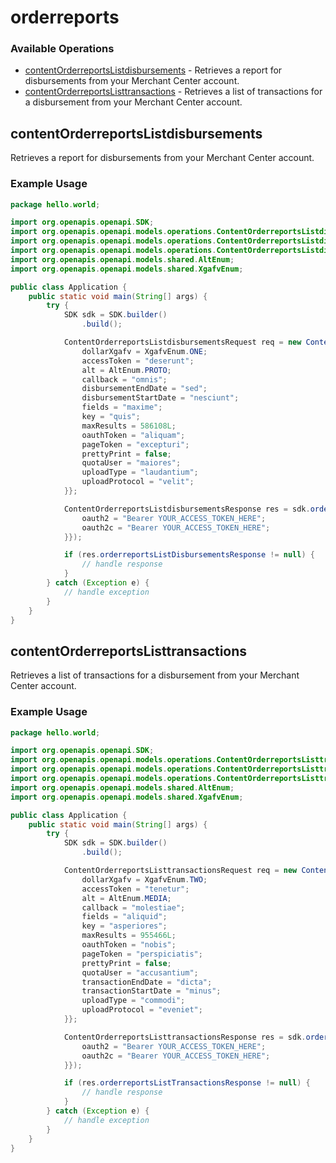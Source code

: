 # orderreports

### Available Operations

* [contentOrderreportsListdisbursements](#contentorderreportslistdisbursements) - Retrieves a report for disbursements from your Merchant Center account.
* [contentOrderreportsListtransactions](#contentorderreportslisttransactions) - Retrieves a list of transactions for a disbursement from your Merchant Center account.

## contentOrderreportsListdisbursements

Retrieves a report for disbursements from your Merchant Center account.

### Example Usage

```java
package hello.world;

import org.openapis.openapi.SDK;
import org.openapis.openapi.models.operations.ContentOrderreportsListdisbursementsRequest;
import org.openapis.openapi.models.operations.ContentOrderreportsListdisbursementsResponse;
import org.openapis.openapi.models.operations.ContentOrderreportsListdisbursementsSecurity;
import org.openapis.openapi.models.shared.AltEnum;
import org.openapis.openapi.models.shared.XgafvEnum;

public class Application {
    public static void main(String[] args) {
        try {
            SDK sdk = SDK.builder()
                .build();

            ContentOrderreportsListdisbursementsRequest req = new ContentOrderreportsListdisbursementsRequest("quam") {{
                dollarXgafv = XgafvEnum.ONE;
                accessToken = "deserunt";
                alt = AltEnum.PROTO;
                callback = "omnis";
                disbursementEndDate = "sed";
                disbursementStartDate = "nesciunt";
                fields = "maxime";
                key = "quis";
                maxResults = 586108L;
                oauthToken = "aliquam";
                pageToken = "excepturi";
                prettyPrint = false;
                quotaUser = "maiores";
                uploadType = "laudantium";
                uploadProtocol = "velit";
            }};            

            ContentOrderreportsListdisbursementsResponse res = sdk.orderreports.contentOrderreportsListdisbursements(req, new ContentOrderreportsListdisbursementsSecurity("reiciendis", "amet") {{
                oauth2 = "Bearer YOUR_ACCESS_TOKEN_HERE";
                oauth2c = "Bearer YOUR_ACCESS_TOKEN_HERE";
            }});

            if (res.orderreportsListDisbursementsResponse != null) {
                // handle response
            }
        } catch (Exception e) {
            // handle exception
        }
    }
}
```

## contentOrderreportsListtransactions

Retrieves a list of transactions for a disbursement from your Merchant Center account.

### Example Usage

```java
package hello.world;

import org.openapis.openapi.SDK;
import org.openapis.openapi.models.operations.ContentOrderreportsListtransactionsRequest;
import org.openapis.openapi.models.operations.ContentOrderreportsListtransactionsResponse;
import org.openapis.openapi.models.operations.ContentOrderreportsListtransactionsSecurity;
import org.openapis.openapi.models.shared.AltEnum;
import org.openapis.openapi.models.shared.XgafvEnum;

public class Application {
    public static void main(String[] args) {
        try {
            SDK sdk = SDK.builder()
                .build();

            ContentOrderreportsListtransactionsRequest req = new ContentOrderreportsListtransactionsRequest("nemo", "ipsa") {{
                dollarXgafv = XgafvEnum.TWO;
                accessToken = "tenetur";
                alt = AltEnum.MEDIA;
                callback = "molestiae";
                fields = "aliquid";
                key = "asperiores";
                maxResults = 955466L;
                oauthToken = "nobis";
                pageToken = "perspiciatis";
                prettyPrint = false;
                quotaUser = "accusantium";
                transactionEndDate = "dicta";
                transactionStartDate = "minus";
                uploadType = "commodi";
                uploadProtocol = "eveniet";
            }};            

            ContentOrderreportsListtransactionsResponse res = sdk.orderreports.contentOrderreportsListtransactions(req, new ContentOrderreportsListtransactionsSecurity("porro", "tempore") {{
                oauth2 = "Bearer YOUR_ACCESS_TOKEN_HERE";
                oauth2c = "Bearer YOUR_ACCESS_TOKEN_HERE";
            }});

            if (res.orderreportsListTransactionsResponse != null) {
                // handle response
            }
        } catch (Exception e) {
            // handle exception
        }
    }
}
```
